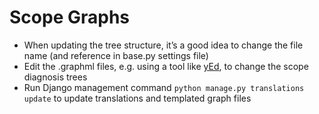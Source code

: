 Scope Graphs
============

* When updating the tree structure, it’s a good idea to change the file name (and reference in base.py settings file)
* Edit the .graphml files, e.g. using a tool like [yEd](http://www.yworks.com/en/products/yfiles/yed/), to change the scope diagnosis trees
* Run Django management command `python manage.py translations update` to update translations and templated graph files
